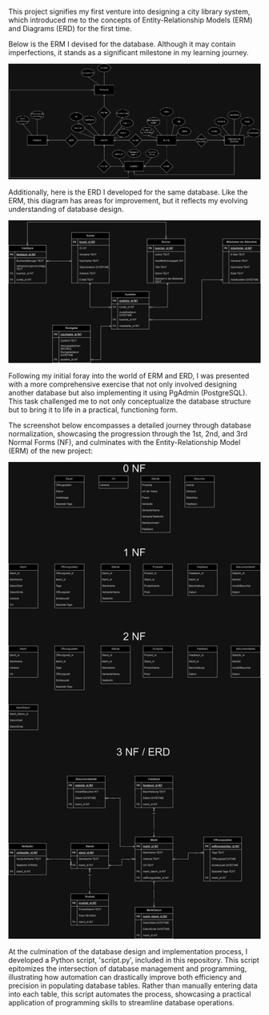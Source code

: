 This project signifies my first venture into designing a city library system, which introduced me to the concepts of Entity-Relationship Models (ERM) and Diagrams (ERD) for the first time.

Below is the ERM I devised for the database. Although it may contain imperfections, it stands as a significant milestone in my learning journey.

![the ERM for the city library](https://github.com/themane04/database/blob/main/images/ERM_Stadtbibliothek_MarjanTomev.jpg)

Additionally, here is the ERD I developed for the same database. Like the ERM, this diagram has areas for improvement, but it reflects my evolving understanding of database design.

![the ERM for the city library](https://github.com/themane04/database/blob/main/images/ERD_Stadtbibliothek_MarjanTomev.jpg)


Following my initial foray into the world of ERM and ERD, I was presented with a more comprehensive exercise that not only involved designing another database but also implementing it using PgAdmin (PostgreSQL). This task challenged me to not only conceptualize the database structure but to bring it to life in a practical, functioning form.

The screenshot below encompasses a detailed journey through database normalization, showcasing the progression through the 1st, 2nd, and 3rd Normal Forms (NF), and culminates with the Entity-Relationship Model (ERM) of the new project:

![the ERM for the city library](https://github.com/themane04/database/blob/main/images/Weihnachtsmarkt_MarjanTomev.jpg)

At the culmination of the database design and implementation process, I developed a Python script, 'script.py', included in this repository. This script epitomizes the intersection of database management and programming, illustrating how automation can drastically improve both efficiency and precision in populating database tables. Rather than manually entering data into each table, this script automates the process, showcasing a practical application of programming skills to streamline database operations.
